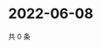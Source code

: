# 2022-06-08

共 0 条

<!-- BEGIN WEIBO -->
<!-- 最后更新时间 Wed Jun 08 2022 15:15:44 GMT+0800 (China Standard Time) -->

<!-- END WEIBO -->
